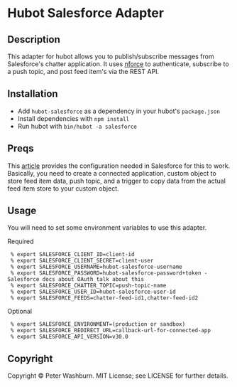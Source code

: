 # Hubot Salesforce Adapter

## Description

This adapter for hubot allows you to publish/subscribe messages from Salesforce's chatter application. It
uses [nforce](https://github.com/kevinohara80/nforce) to authenticate, subscribe to a push topic, and post feed item's
via the REST API.

## Installation

* Add `hubot-salesforce` as a dependency in your hubot's `package.json`
* Install dependencies with `npm install`
* Run hubot with `bin/hubot -a salesforce`

## Preqs

This [article](http://www.tuicool.com/articles/Uzy2Uj) provides the configuration needed in Salesforce for this to work.
Basically, you need to create a connected application, custom object to store feed item data, push topic, and a trigger to
copy data from the actual feed item store to your custom object.

## Usage

You will need to set some environment variables to use this adapter.

Required

     % export SALESFORCE_CLIENT_ID=client-id
     % export SALESFORCE_CLIENT_SECRET=client-user
     % export SALESFORCE_USERNAME=hubot-salesforce-username
     % export SALESFORCE_PASSWORD=hubot-salesforce-password+token - Salesforce docs about OAuth talk about this
     % export SALESFORCE_CHATTER_TOPIC=push-topic-name
     % export SALESFORCE_USER_ID=hubot-salesforce-user-id
     % export SALESFORCE_FEEDS=chatter-feed-id1,chatter-feed-id2


Optional

     % export SALESFORCE_ENVIRONMENT=(production or sandbox)
     % export SALESFORCE_REDIRECT_URL=callback-url-for-connected-app
     % export SALESFORCE_API_VERSION=v30.0

## Copyright
Copyright &copy; Peter Washburn. MIT License; see LICENSE for further details.
